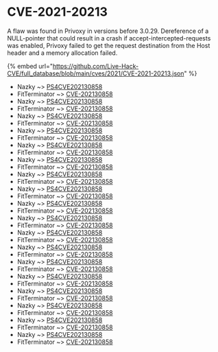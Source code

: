 # CVE-2021-20213

A flaw was found in Privoxy in versions before 3.0.29. Dereference of a NULL-pointer that could result in a crash if accept-intercepted-requests was enabled, Privoxy failed to get the request destination from the Host header and a memory allocation failed.

{% embed url="https://github.com/Live-Hack-CVE/full_database/blob/main/cves/2021/CVE-2021-20213.json" %}


* Nazky ~> [PS4CVE202130858](https://www.alice-snow.ru/2021/database/cve-2021-20213/ps4cve202130858-nazky)
* FitTerminator ~> [CVE-202130858](https://www.alice-snow.ru/2021/database/cve-2021-20213/cve-202130858-fitterminator)
* Nazky ~> [PS4CVE202130858](https://www.alice-snow.ru/2021/database/cve-2021-20213/ps4cve202130858-nazky)
* FitTerminator ~> [CVE-202130858](https://www.alice-snow.ru/2021/database/cve-2021-20213/cve-202130858-fitterminator)
* Nazky ~> [PS4CVE202130858](https://www.alice-snow.ru/2021/database/cve-2021-20213/ps4cve202130858-nazky)
* FitTerminator ~> [CVE-202130858](https://www.alice-snow.ru/2021/database/cve-2021-20213/cve-202130858-fitterminator)
* Nazky ~> [PS4CVE202130858](https://www.alice-snow.ru/2021/database/cve-2021-20213/ps4cve202130858-nazky)
* FitTerminator ~> [CVE-202130858](https://www.alice-snow.ru/2021/database/cve-2021-20213/cve-202130858-fitterminator)
* Nazky ~> [PS4CVE202130858](https://www.alice-snow.ru/2021/database/cve-2021-20213/ps4cve202130858-nazky)
* FitTerminator ~> [CVE-202130858](https://www.alice-snow.ru/2021/database/cve-2021-20213/cve-202130858-fitterminator)
* Nazky ~> [PS4CVE202130858](https://www.alice-snow.ru/2021/database/cve-2021-20213/ps4cve202130858-nazky)
* FitTerminator ~> [CVE-202130858](https://www.alice-snow.ru/2021/database/cve-2021-20213/cve-202130858-fitterminator)
* Nazky ~> [PS4CVE202130858](https://www.alice-snow.ru/2021/database/cve-2021-20213/ps4cve202130858-nazky)
* FitTerminator ~> [CVE-202130858](https://www.alice-snow.ru/2021/database/cve-2021-20213/cve-202130858-fitterminator)
* Nazky ~> [PS4CVE202130858](https://www.alice-snow.ru/2021/database/cve-2021-20213/ps4cve202130858-nazky)
* FitTerminator ~> [CVE-202130858](https://www.alice-snow.ru/2021/database/cve-2021-20213/cve-202130858-fitterminator)
* Nazky ~> [PS4CVE202130858](https://www.alice-snow.ru/2021/database/cve-2021-20213/ps4cve202130858-nazky)
* FitTerminator ~> [CVE-202130858](https://www.alice-snow.ru/2021/database/cve-2021-20213/cve-202130858-fitterminator)
* Nazky ~> [PS4CVE202130858](https://www.alice-snow.ru/2021/database/cve-2021-20213/ps4cve202130858-nazky)
* FitTerminator ~> [CVE-202130858](https://www.alice-snow.ru/2021/database/cve-2021-20213/cve-202130858-fitterminator)
* Nazky ~> [PS4CVE202130858](https://www.alice-snow.ru/2021/database/cve-2021-20213/ps4cve202130858-nazky)
* FitTerminator ~> [CVE-202130858](https://www.alice-snow.ru/2021/database/cve-2021-20213/cve-202130858-fitterminator)
* Nazky ~> [PS4CVE202130858](https://www.alice-snow.ru/2021/database/cve-2021-20213/ps4cve202130858-nazky)
* FitTerminator ~> [CVE-202130858](https://www.alice-snow.ru/2021/database/cve-2021-20213/cve-202130858-fitterminator)
* Nazky ~> [PS4CVE202130858](https://www.alice-snow.ru/2021/database/cve-2021-20213/ps4cve202130858-nazky)
* FitTerminator ~> [CVE-202130858](https://www.alice-snow.ru/2021/database/cve-2021-20213/cve-202130858-fitterminator)
* Nazky ~> [PS4CVE202130858](https://www.alice-snow.ru/2021/database/cve-2021-20213/ps4cve202130858-nazky)
* FitTerminator ~> [CVE-202130858](https://www.alice-snow.ru/2021/database/cve-2021-20213/cve-202130858-fitterminator)
* Nazky ~> [PS4CVE202130858](https://www.alice-snow.ru/2021/database/cve-2021-20213/ps4cve202130858-nazky)
* FitTerminator ~> [CVE-202130858](https://www.alice-snow.ru/2021/database/cve-2021-20213/cve-202130858-fitterminator)
* Nazky ~> [PS4CVE202130858](https://www.alice-snow.ru/2021/database/cve-2021-20213/ps4cve202130858-nazky)
* FitTerminator ~> [CVE-202130858](https://www.alice-snow.ru/2021/database/cve-2021-20213/cve-202130858-fitterminator)
* Nazky ~> [PS4CVE202130858](https://www.alice-snow.ru/2021/database/cve-2021-20213/ps4cve202130858-nazky)
* FitTerminator ~> [CVE-202130858](https://www.alice-snow.ru/2021/database/cve-2021-20213/cve-202130858-fitterminator)
* Nazky ~> [PS4CVE202130858](https://www.alice-snow.ru/2021/database/cve-2021-20213/ps4cve202130858-nazky)
* FitTerminator ~> [CVE-202130858](https://www.alice-snow.ru/2021/database/cve-2021-20213/cve-202130858-fitterminator)